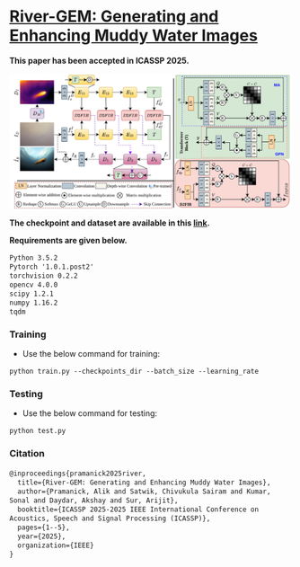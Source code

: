 # [River-GEM: Generating and Enhancing Muddy Water Images](https://ieeexplore.ieee.org/document/10887847)

**This paper has been accepted in ICASSP 2025.**

![Block](river-gem.png)

**The checkpoint and dataset are available in this [link](https://drive.google.com/drive/folders/1IVHIOA5vetXzmS-TNSw8PMQIjLeak88v?usp=drive_link).**

**Requirements are given below.**
```
Python 3.5.2
Pytorch '1.0.1.post2'
torchvision 0.2.2
opencv 4.0.0
scipy 1.2.1
numpy 1.16.2
tqdm
```

### Training
- Use the below command for training:
```
python train.py --checkpoints_dir --batch_size --learning_rate             
```
### Testing
- Use the below command for testing:
```
python test.py  
```

### Citation
```
@inproceedings{pramanick2025river,
  title={River-GEM: Generating and Enhancing Muddy Water Images},
  author={Pramanick, Alik and Satwik, Chivukula Sairam and Kumar, Sonal and Daydar, Akshay and Sur, Arijit},
  booktitle={ICASSP 2025-2025 IEEE International Conference on Acoustics, Speech and Signal Processing (ICASSP)},
  pages={1--5},
  year={2025},
  organization={IEEE}
}
```
